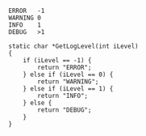    
    ERROR   -1
    WARNING 0
    INFO    1
    DEBUG   >1

    static char *GetLogLevel(int iLevel)
    {
        if (iLevel == -1) {
            return "ERROR";
        } else if (iLevel == 0) {
            return "WARNING";
        } else if (iLevel == 1) {
            return "INFO";
        } else {
            return "DEBUG";
        }
    }

